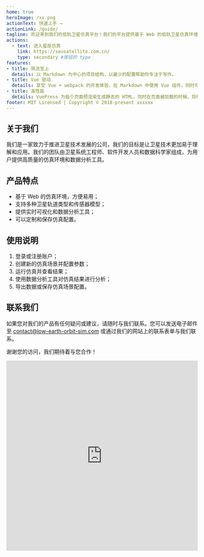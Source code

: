 ```yaml
---
home: true
heroImage: /xx.png
actionText: 快速上手 →
actionLink: /guide/
tagline: 欢迎来到我们的低轨卫星仿真平台！我们的平台提供基于 Web 的低轨卫星仿真环境，以帮助用户更好地理解和设计低轨卫星系统。
actions:
  - text: 进入星座仿真
    link: https://seusatellite.com.cn/
    type: secondary #按钮的 type
features:
- title: 简洁至上
  details: 以 Markdown 为中心的项目结构，以最少的配置帮助你专注于写作。
- title: Vue 驱动
  details: 享受 Vue + webpack 的开发体验，在 Markdown 中使用 Vue 组件，同时可以使用 Vue 来开发自定义主题。
- title: 高性能
  details: VuePress 为每个页面预渲染生成静态的 HTML，同时在页面被加载的时候，将作为 SPA 运行。
footer: MIT Licensed | Copyright © 2018-present xxxxxx
---
```


## 关于我们

我们是一家致力于推进卫星技术发展的公司，我们的目标是让卫星技术更加易于理解和应用。我们的团队由卫星系统工程师、软件开发人员和数据科学家组成，为用户提供高质量的仿真环境和数据分析工具。

## 产品特点

- 基于 Web 的仿真环境，方便易用；
- 支持多种卫星轨道类型和传感器模型；
- 提供实时可视化和数据分析工具；
- 可以定制和保存仿真配置。

## 使用说明

1. 登录或注册账户；
2. 创建新的仿真场景并配置参数；
3. 运行仿真并查看结果；
4. 使用数据分析工具对仿真结果进行分析；
5. 导出数据或保存仿真场景配置。

## 联系我们

如果您对我们的产品有任何疑问或建议，请随时与我们联系。您可以发送电子邮件至 contact@low-earth-orbit-sim.com 或通过我们的网站上的联系表单与我们联系。

谢谢您的访问，我们期待着与您合作！

<iframe id="iframe" height=500 width=100% frameborder=0 allowfullscreen="true" src="https://seusatellite.com.cn/" />

